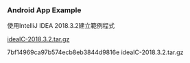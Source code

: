 ### Android App Example

使用IntelliJ IDEA 2018.3.2建立範例程式

[ideaIC-2018.3.2.tar.gz][1]

7bf14969ca97b574ecb8eb3844d9816e  ideaIC-2018.3.2.tar.gz

[1]:https://goo.gl/HRvKQX
